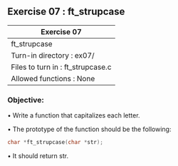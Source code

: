 ## Exercise 07 : ft_strupcase

|               Exercise 07             |
|---------------------------------------|
|             ft_strupcase                     |
| Turn-in directory : ex07/             |
| Files to turn in : ft_strupcase.c            |
| Allowed functions : None              |

 ### Objective: 

• Write a function that capitalizes each letter.

• The prototype of the function should be the following:
```C
char *ft_strupcase(char *str);
```
• It should return str.

